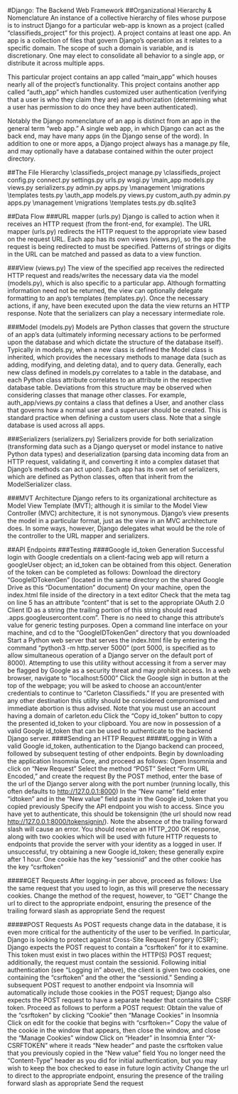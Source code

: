 #Django: The Backend Web Framework
##Organizational Hierarchy & Nomenclature
An instance of a collective hierarchy of files whose purpose is to instruct Django for a particular web-app is known as a project (called “classifieds_project” for this project). A project contains at least one app. An app is a collection of files that govern Django’s operation as it relates to a specific domain. The scope of such a domain is variable, and is discretionary. One may elect to consolidate all behavior to a single app, or distribute it across multiple apps. 

This particular project contains an app called “main_app” which houses nearly all of the project’s functionality. This project contains another app called “auth_app” which handles customized user authentication (verifying that a user is who they claim they are) and authorization (determining what a user has permission to do once they have been authenticated). 

Notably the Django nomenclature of an app is distinct from an app in the general term “web app.” A single web app, in which Django can act as the back end, may have many apps (in the Django sense of the word). In addition to one or more apps, a Django project always has a manage.py file, and may optionally have a database contained within the outer project directory.










##The File Hierarchy
\classifieds_project
	manage.py
	\classifieds_project
		config.py
		connect.py
		settings.py
		urls.py
		wsgi.py
	\main_app
		models.py
		views.py
		serializers.py
admin.py
		apps.py
		\management
		\migrations
		\templates
		tests.py
	\auth_app
		models.py
		views.py
		custom_auth.py
admin.py
		apps.py
		\management
		\migrations
		\templates
		tests.py
	db.sqlite3
	


##Data Flow
###URL mapper 
(urls.py)
Django is called to action when it receives an HTTP request (from the front-end, for example). The URL mapper (urls.py) redirects the HTTP request to the appropriate view based on the request URL. Each app has its own views (views.py), so the app the request is being redirected to must be specified. Patterns of strings or digits in the URL can be matched and passed as data to a view function.

###View 
(views.py)
The view of the specified app receives the redirected HTTP request and reads/writes the necessary data via the model (models.py), which is also specific to a particular app. Although formatting information need not be returned, the view can optionally delegate formatting to an app’s templates (templates.py). Once the necessary actions, if any, have been executed upon the data the view returns an HTTP response. Note that the serializers can play a necessary intermediate role.

###Model 
(models.py)
Models are Python classes that govern the structure of an app’s data (ultimately informing necessary actions to be performed upon the database and which dictate the structure of the database itself). Typically in models.py, when a new class is defined the Model class is inherited, which provides the necessary methods to manage data (such as adding, modifying, and deleting data), and to query data. Generally, each new class defined in models.py correlates to a table in the database, and each Python class attribute correlates to an attribute in the respective database table. Deviations from this structure may be observed when considering classes that manage other classes. For example, auth_app/views.py contains a class that defines a User, and another class that governs how a normal user and a superuser should be created. This is standard practice when defining a custom users class. Note that a single database is used across all apps.

###Serializers 
(serializers.py)
Serializers provide for both serialization (transforming data such as a Django queryset or model instance to native Python data types) and deserialization (parsing data incoming data from an HTTP request, validating it, and converting it into a complex dataset that Django’s methods can act upon). Each app has its own set of serializers, which are defined as Python classes, often that inherit from the ModelSerializer class.

###MVT Architecture
Django refers to its organizational architecture as Model View Template (MVT); although it is similar to the Model View Controller (MVC) architecture, it is not synonymous. Django’s view presents the model in a particular format, just as the view in an MVC architecture does. In some ways, however, Django delegates what would be the role of the controller to the URL mapper and serializers.

##API Endpoints
###Testing
####Google id_token Generation
Successful login with Google credentials on a client-facing web app will return a googleUser object; an id_token can be obtained from this object. Generation of the token can be completed as follows:
Download the directory “GoogleIDTokenGen” (located in the same directory on the shared Google Drive as this “Documentation” document)
On your machine, open the index.html file inside of the directory in a text editor
Check that the meta tag on line 5 has an attribute “content” that is set to the appropriate OAuth 2.0 Client ID as a string (the trailing portion of this string should read .apps.googleusercontent.com”. There is no need to change this attribute’s value for generic testing purposes.
Open a command line interface on your machine, and cd to the “GoogleIDTokenGen” directory that you downloaded
Start a Python web server that serves the index.html file by entering the command “python3 -m http.server 5000” (port 5000, is specified as to allow simultaneous operation of a Django server on the default port of 8000). Attempting to use this utility without accessing it from a server may be flagged by Google as a security threat and may prohibit access.
In a web browser, navigate to “localhost:5000”
Click the Google sign in button at the top of the webpage; you will be asked to choose an account/enter credentials to continue to “Carleton Classifieds.” If you are presented with any other destination this utility should be considered compromised and immediate abortion is thus advised. Note that you must use an account having a domain of carleton.edu
Click the “Copy id_token” button to copy the presented id_token to your clipboard. You are now in possession of a valid Google id_token that can be used to authenticate to the backend Django server.
####Sending an HTTP Request
#####Logging in
With a valid Google id_token, authentication to the Django backend can proceed, followed by subsequent testing of other endpoints. Begin by downloading the application Insomnia Core, and proceed as follows:
Open Insomnia and click on “New Request”
Select the method “POST” 
Select “Form URL Encoded,” and create the request
By the POST method, enter the base of the url of the Django server along with the port number (running locally, this often defaults to http://127.0.0.1:8000)
In the “New name” field enter “idtoken” and in the “New value” field paste in the Google id_token that you copied previously
Specify the API endpoint you wish to access. Since you have yet to authenticate, this should be tokensignin (the url should now read http://127.0.0.1:8000/tokensignin/). Note the absence of the trailing forward slash will cause an error.
You should receive an HTTP_200 OK response, along with two cookies which will be used with future HTTP requests to endpoints that provide the server with your identity as a logged in user. If unsuccessful, try obtaining a new Google id_token; these generally expire after 1 hour. One cookie has the key “sessionid” and the other cookie has the key “csrftoken”

#####GET Requests
After logging-in per above, proceed as follows:
Use the same request that you used to login, as this will preserve the necessary cookies. Change the method of the request, however, to “GET”
Change the url to direct to the appropriate endpoint, ensuring the presence of the trailing forward slash as appropriate
Send the request

#####POST Requests
As POST requests change data in the database, it is even more critical for the authenticity of the user to be verified. In particular, Django is looking to protect against Cross-Site Request Forgery (CSRF); Django expects the POST request to contain a “csrftoken” for it to examine. This token must exist in two places within the HTTP(S) POST request; additionally, the request must contain the sessionid. Following initial authentication (see “Logging in” above), the client is given two cookies, one containing the “csrftoken” and the other the “sessionid.” Sending a subsequent POST request to another endpoint via Insomnia will automatically include those cookies in the POST request; Django also expects the POST request to have a separate header that contains the CSRF token. Proceed as follows to perform a POST request:
Obtain the value of the “csrftoken” by clicking “Cookie” then “Manage Cookies” in Insomnia
Click on edit for the cookie that begins with “csrftoken=”
Copy the value of the cookie in the window that appears, then close the window, and close the “Manage Cookies” window
Click on “Header” in Insomnia
Enter “X-CSRFTOKEN” where it reads “New header” and paste the csrftoken value that you previously copied in the “New value” field
You no longer need the “Content-Type” header as you did for initial authentication, but you may wish to keep the box checked to ease in future login activity
Change the url to direct to the appropriate endpoint, ensuring the presence of the trailing forward slash as appropriate
Send the request 
